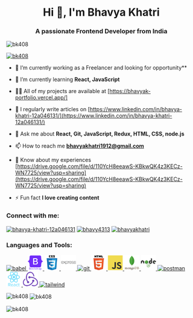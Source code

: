 <h1 align="center">Hi 👋, I'm Bhavya Khatri</h1>
<h3 align="center">A passionate Frontend Developer from India</h3>

<p align="left"> <img src="https://komarev.com/ghpvc/?username=bk408&label=Profile%20views&color=0e75b6&style=flat" alt="bk408" /> </p>

<p align="left"> <a href="https://github.com/ryo-ma/github-profile-trophy"><img src="https://github-profile-trophy.vercel.app/?username=bk408" alt="bk408" /></a> </p>

- 🔭 I’m currently working as a Freelancer and looking for opportunity**

- 🌱 I’m currently learning **React, JavaScript**

- 👨‍💻 All of my projects are available at [https://bhavyak-portfolio.vercel.app/]

- 📝 I regularly write articles on [https://www.linkedin.com/in/bhavya-khatri-12a046131/](https://www.linkedin.com/in/bhavya-khatri-12a046131/)

- 💬 Ask me about **React, Git, JavaScript, Redux, HTML, CSS, node.js**

- 📫 How to reach me **bhavyakhatri1912@gmail.com**

- 📄 Know about my experiences [https://drive.google.com/file/d/110YcH8eeawS-KBkwQK4z3KECz-WN7725/view?usp=sharing](https://drive.google.com/file/d/110YcH8eeawS-KBkwQK4z3KECz-WN7725/view?usp=sharing)

- ⚡ Fun fact **I love creating content**

<h3 align="left">Connect with me:</h3>
<p align="left">
<a href="https://linkedin.com/in/bhavya-khatri-12a046131" target="blank"><img align="center" src="https://raw.githubusercontent.com/rahuldkjain/github-profile-readme-generator/master/src/images/icons/Social/linked-in-alt.svg" alt="bhavya-khatri-12a046131" height="30" width="40" /></a>
<a href="https://instagram.com/bhavy4313" target="blank"><img align="center" src="https://raw.githubusercontent.com/rahuldkjain/github-profile-readme-generator/master/src/images/icons/Social/instagram.svg" alt="bhavy4313" height="30" width="40" /></a>
<a href="https://medium.com/bhavyakhatri" target="blank"><img align="center" src="https://raw.githubusercontent.com/rahuldkjain/github-profile-readme-generator/master/src/images/icons/Social/medium.svg" alt="bhavyakhatri" height="30" width="40" /></a>
</p>

<h3 align="left">Languages and Tools:</h3>
<p align="left"> <a href="https://babeljs.io/" target="_blank" rel="noreferrer"> <img src="https://www.vectorlogo.zone/logos/babeljs/babeljs-icon.svg" alt="babel" width="40" height="40"/> </a> <a href="https://getbootstrap.com" target="_blank" rel="noreferrer"> <img src="https://raw.githubusercontent.com/devicons/devicon/master/icons/bootstrap/bootstrap-plain-wordmark.svg" alt="bootstrap" width="40" height="40"/> </a> <a href="https://www.w3schools.com/css/" target="_blank" rel="noreferrer"> <img src="https://raw.githubusercontent.com/devicons/devicon/master/icons/css3/css3-original-wordmark.svg" alt="css3" width="40" height="40"/> </a> <a href="https://expressjs.com" target="_blank" rel="noreferrer"> <img src="https://raw.githubusercontent.com/devicons/devicon/master/icons/express/express-original-wordmark.svg" alt="express" width="40" height="40"/> </a> <a href="https://git-scm.com/" target="_blank" rel="noreferrer"> <img src="https://www.vectorlogo.zone/logos/git-scm/git-scm-icon.svg" alt="git" width="40" height="40"/> </a> <a href="https://www.w3.org/html/" target="_blank" rel="noreferrer"> <img src="https://raw.githubusercontent.com/devicons/devicon/master/icons/html5/html5-original-wordmark.svg" alt="html5" width="40" height="40"/> </a> <a href="https://developer.mozilla.org/en-US/docs/Web/JavaScript" target="_blank" rel="noreferrer"> <img src="https://raw.githubusercontent.com/devicons/devicon/master/icons/javascript/javascript-original.svg" alt="javascript" width="40" height="40"/> </a> <a href="https://www.mongodb.com/" target="_blank" rel="noreferrer"> <img src="https://raw.githubusercontent.com/devicons/devicon/master/icons/mongodb/mongodb-original-wordmark.svg" alt="mongodb" width="40" height="40"/> </a> <a href="https://nodejs.org" target="_blank" rel="noreferrer"> <img src="https://raw.githubusercontent.com/devicons/devicon/master/icons/nodejs/nodejs-original-wordmark.svg" alt="nodejs" width="40" height="40"/> </a> <a href="https://postman.com" target="_blank" rel="noreferrer"> <img src="https://www.vectorlogo.zone/logos/getpostman/getpostman-icon.svg" alt="postman" width="40" height="40"/> </a> <a href="https://reactjs.org/" target="_blank" rel="noreferrer"> <img src="https://raw.githubusercontent.com/devicons/devicon/master/icons/react/react-original-wordmark.svg" alt="react" width="40" height="40"/> </a> <a href="https://redux.js.org" target="_blank" rel="noreferrer"> <img src="https://raw.githubusercontent.com/devicons/devicon/master/icons/redux/redux-original.svg" alt="redux" width="40" height="40"/> </a> <a href="https://tailwindcss.com/" target="_blank" rel="noreferrer"> <img src="https://www.vectorlogo.zone/logos/tailwindcss/tailwindcss-icon.svg" alt="tailwind" width="40" height="40"/> </a> </p>

<p><img align="left" src="https://github-readme-stats.vercel.app/api/top-langs?username=bk408&show_icons=true&locale=en&layout=compact" alt="bk408" /></p>

<p>&nbsp;<img align="center" src="https://github-readme-stats.vercel.app/api?username=bk408&show_icons=true&locale=en" alt="bk408" /></p>

<p><img align="center" src="https://github-readme-streak-stats.herokuapp.com/?user=bk408&" alt="bk408" /></p>
